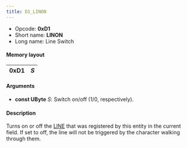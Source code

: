 ```yaml
---
title: D1_LINON
---
```


-   Opcode: **0xD1**
-   Short name: **LINON**
-   Long name: Line Switch

#### Memory layout

| 0xD1 | *S* |
|------|-----|

#### Arguments

-   **const UByte** *S*: Switch on/off (1/0, respectively).

#### Description

Turns on or off the [LINE](D0_LINE.md) that was registered by this entity in the current field. If set to off, the line will not be triggered by the character walking through them.
